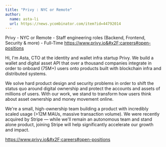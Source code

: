 ```yaml
---
title: "Privy : NYC or Remote"
author:
  name: asta-li
  url: https://news.ycombinator.com/item?id=44792014
---
```

Privy - NYC or Remote - Staff engineering roles (Backend, Frontend, Security &amp; more) - Full-Time <a href="https:&#x2F;&#x2F;www.privy.io&#x2F;careers#open-positions" rel="nofollow">https:&#x2F;&#x2F;www.privy.io&#x2F;careers#open-positions</a>

Hi, I&#x27;m Asta, CTO at the identity and wallet infra startup Privy. We build a wallet and digital asset API that over a thousand companies integrate in order to onboard (75M+) users onto products built with blockchain infra and distributed systems.

We solve hard product design and security problems in order to shift the status quo around digital ownership and protect the accounts and assets of millions of users. With our work, we stand to transform how users think about asset ownership and money movement online.

We&#x27;re a small, high-ownership team building a product with incredibly scaled usage (&gt;12M MAUs, massive transaction volume). We were recently acquired by Stripe — while we&#x27;ll remain an autonomous team and stand alone product, joining Stripe will help significantly accelerate our growth and impact.

<a href="https:&#x2F;&#x2F;www.privy.io&#x2F;careers#open-positions" rel="nofollow">https:&#x2F;&#x2F;www.privy.io&#x2F;careers#open-positions</a>
<JobApplication />
